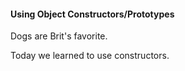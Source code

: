 

#### Using Object Constructors/Prototypes

Dogs are Brit's favorite.

Today we learned to use constructors.
